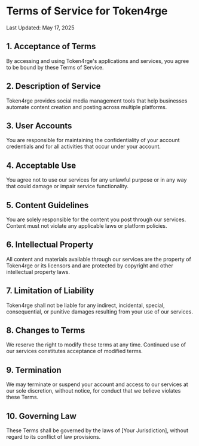 # Terms of Service for Token4rge

Last Updated: May 17, 2025

## 1. Acceptance of Terms
By accessing and using Token4rge's applications and services, you agree to be bound by these Terms of Service.

## 2. Description of Service
Token4rge provides social media management tools that help businesses automate content creation and posting across multiple platforms.

## 3. User Accounts
You are responsible for maintaining the confidentiality of your account credentials and for all activities that occur under your account.

## 4. Acceptable Use
You agree not to use our services for any unlawful purpose or in any way that could damage or impair service functionality.

## 5. Content Guidelines
You are solely responsible for the content you post through our services. Content must not violate any applicable laws or platform policies.

## 6. Intellectual Property
All content and materials available through our services are the property of Token4rge or its licensors and are protected by copyright and other intellectual property laws.

## 7. Limitation of Liability
Token4rge shall not be liable for any indirect, incidental, special, consequential, or punitive damages resulting from your use of our services.

## 8. Changes to Terms
We reserve the right to modify these terms at any time. Continued use of our services constitutes acceptance of modified terms.

## 9. Termination
We may terminate or suspend your account and access to our services at our sole discretion, without notice, for conduct that we believe violates these Terms.

## 10. Governing Law
These Terms shall be governed by the laws of [Your Jurisdiction], without regard to its conflict of law provisions.
